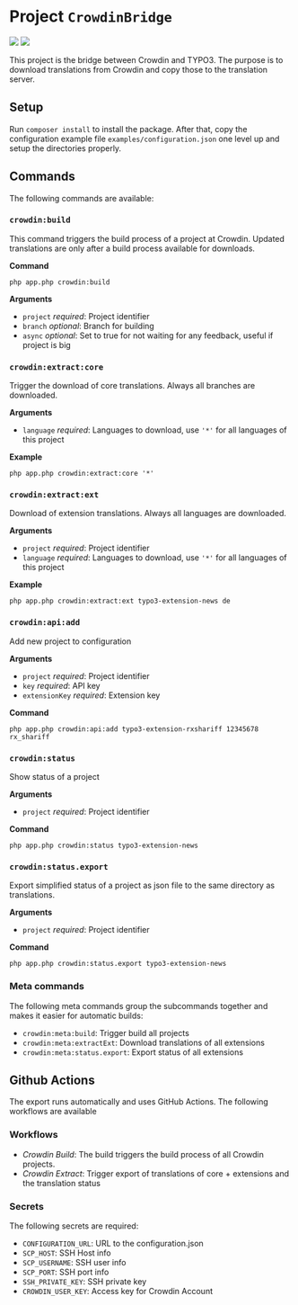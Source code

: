 # Project `CrowdinBridge`

![](https://github.com/georgringer/typo3-crowdin/workflows/Crowdin%20Build/badge.svg)
![](https://github.com/georgringer/typo3-crowdin/workflows/Crowdin%20Extract/badge.svg)

This project is the bridge between Crowdin and TYPO3.
The purpose is to download translations from Crowdin and copy those to the translation server.

## Setup

Run `composer install` to install the package.
After that, copy the configuration example file `examples/configuration.json` one level up and setup the directories properly.

## Commands

The following commands are available:

### `crowdin:build`

This command triggers the build process of a project at Crowdin.
Updated translations are only after a build process available for downloads.

**Command**

`php app.php crowdin:build`

**Arguments**

- `project` *required*: Project identifier
- `branch` *optional*: Branch for building
- `async` *optional*: Set to true for not waiting for any feedback, useful if project is big


### `crowdin:extract:core`

Trigger the download of core translations. Always all branches are downloaded.

**Arguments**

- `language` *required*: Languages to download, use `'*'` for all languages of this project

**Example**

`php app.php crowdin:extract:core '*'`

### `crowdin:extract:ext`

Download of extension translations. Always all languages are downloaded.

**Arguments**

- `project` *required*: Project identifier
- `language` *required*: Languages to download, use `'*'` for all languages of this project

**Example**

`php app.php crowdin:extract:ext typo3-extension-news de`

### `crowdin:api:add`

Add new project to configuration

**Arguments**

- `project` *required*: Project identifier
- `key` *required*: API key
- `extensionKey` *required*: Extension key

**Command**

`php app.php crowdin:api:add typo3-extension-rxshariff 12345678 rx_shariff`

### `crowdin:status`

Show status of a project

**Arguments**

- `project` *required*: Project identifier

**Command**

`php app.php crowdin:status typo3-extension-news`

### `crowdin:status.export`

Export simplified status of a project as json file to the same directory as translations.

**Arguments**

- `project` *required*: Project identifier

**Command**

`php app.php crowdin:status.export typo3-extension-news`

### Meta commands

The following meta commands group the subcommands together and makes it easier for automatic builds:

- `crowdin:meta:build`: Trigger build all projects
- `crowdin:meta:extractExt`: Download translations of all extensions
- `crowdin:meta:status.export`: Export status of all extensions

## Github Actions

The export runs automatically and uses GitHub Actions. The following workflows are available

### Workflows

- *Crowdin Build*: The build triggers the build process of all Crowdin projects.
- *Crowdin Extract*: Trigger export of translations of core + extensions and the translation status

### Secrets

The following secrets are required:

- `CONFIGURATION_URL`: URL to the configuration.json
- `SCP_HOST`: SSH Host info
- `SCP_USERNAME`: SSH user info
- `SCP_PORT`: SSH port info
- `SSH_PRIVATE_KEY`: SSH private key
- `CROWDIN_USER_KEY`: Access key for Crowdin Account





